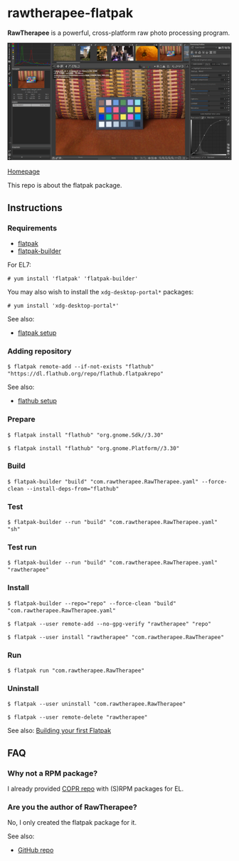 # rawtherapee-flatpak

**RawTherapee** is a powerful, cross-platform raw photo processing program.

![rawtherapee-flatpak screenshot](rawtherapee-flatpak.png)

[Homepage](https://rawtherapee.com)

This repo is about the flatpak package.

## Instructions

### Requirements

* [flatpak](https://github.com/flatpak/flatpak)
* [flatpak-builder](https://github.com/flatpak/flatpak-builder)

For EL7:

```
# yum install 'flatpak' 'flatpak-builder'
```

You may also wish to install the `xdg-desktop-portal*` packages:

```
# yum install 'xdg-desktop-portal*'
```

See also:

* [flatpak setup](https://flatpak.org/setup)

### Adding repository

```
$ flatpak remote-add --if-not-exists "flathub" "https://dl.flathub.org/repo/flathub.flatpakrepo"
```

See also:

* [flathub setup](http://docs.flatpak.org/en/latest/using-flatpak.html#add-a-remote)

### Prepare

```
$ flatpak install "flathub" "org.gnome.Sdk//3.30"
```

```
$ flatpak install "flathub" "org.gnome.Platform//3.30"
```

### Build

```
$ flatpak-builder "build" "com.rawtherapee.RawTherapee.yaml" --force-clean --install-deps-from="flathub"
```

### Test

```
$ flatpak-builder --run "build" "com.rawtherapee.RawTherapee.yaml" "sh"
```

### Test run

```
$ flatpak-builder --run "build" "com.rawtherapee.RawTherapee.yaml" "rawtherapee"
```

### Install

```
$ flatpak-builder --repo="repo" --force-clean "build" "com.rawtherapee.RawTherapee.yaml"
```

```
$ flatpak --user remote-add --no-gpg-verify "rawtherapee" "repo"
```

```
$ flatpak --user install "rawtherapee" "com.rawtherapee.RawTherapee"
```

### Run

```
$ flatpak run "com.rawtherapee.RawTherapee"
```

### Uninstall

```
$ flatpak --user uninstall "com.rawtherapee.RawTherapee"
```

```
$ flatpak --user remote-delete "rawtherapee"
```

See also: [Building your first Flatpak](http://docs.flatpak.org/en/latest/first-build.html)

## FAQ

### Why not a RPM package?

I already provided [COPR repo](https://copr.fedorainfracloud.org/coprs/scx/rawtherapee) with (S)RPM packages for EL.

### Are you the author of RawTherapee?

No, I only created the flatpak package for it.

See also:

* [GitHub repo](https://github.com/Beep6581/RawTherapee)

